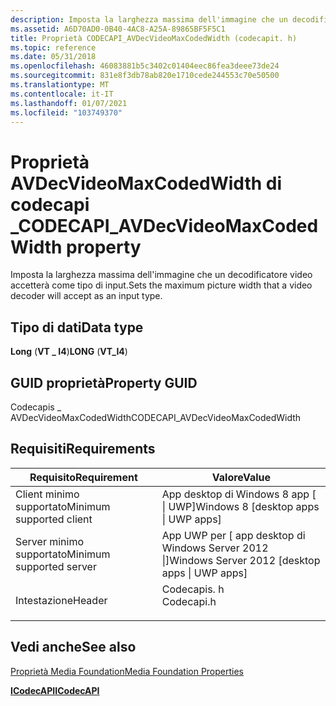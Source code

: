 ```yaml
---
description: Imposta la larghezza massima dell'immagine che un decodificatore video accetterà come tipo di input.
ms.assetid: A6D70AD0-0B40-4AC8-A25A-89865BF5F5C1
title: Proprietà CODECAPI_AVDecVideoMaxCodedWidth (codecapit. h)
ms.topic: reference
ms.date: 05/31/2018
ms.openlocfilehash: 46083881b5c3402c01404eec86fea3deee73de24
ms.sourcegitcommit: 831e8f3db78ab820e1710cede244553c70e50500
ms.translationtype: MT
ms.contentlocale: it-IT
ms.lasthandoff: 01/07/2021
ms.locfileid: "103749370"
---
```

# <a name="codecapi_avdecvideomaxcodedwidth-property"></a><span data-ttu-id="53874-103">Proprietà AVDecVideoMaxCodedWidth di codecapi \_</span><span class="sxs-lookup"><span data-stu-id="53874-103">CODECAPI\_AVDecVideoMaxCodedWidth property</span></span>

<span data-ttu-id="53874-104">Imposta la larghezza massima dell'immagine che un decodificatore video accetterà come tipo di input.</span><span class="sxs-lookup"><span data-stu-id="53874-104">Sets the maximum picture width that a video decoder will accept as an input type.</span></span>

## <a name="data-type"></a><span data-ttu-id="53874-105">Tipo di dati</span><span class="sxs-lookup"><span data-stu-id="53874-105">Data type</span></span>

<span data-ttu-id="53874-106">**Long** (**VT \_ I4**)</span><span class="sxs-lookup"><span data-stu-id="53874-106">**LONG** (**VT\_I4**)</span></span>

## <a name="property-guid"></a><span data-ttu-id="53874-107">GUID proprietà</span><span class="sxs-lookup"><span data-stu-id="53874-107">Property GUID</span></span>

<span data-ttu-id="53874-108">Codecapis \_ AVDecVideoMaxCodedWidth</span><span class="sxs-lookup"><span data-stu-id="53874-108">CODECAPI\_AVDecVideoMaxCodedWidth</span></span>

## <a name="requirements"></a><span data-ttu-id="53874-109">Requisiti</span><span class="sxs-lookup"><span data-stu-id="53874-109">Requirements</span></span>



| <span data-ttu-id="53874-110">Requisito</span><span class="sxs-lookup"><span data-stu-id="53874-110">Requirement</span></span> | <span data-ttu-id="53874-111">Valore</span><span class="sxs-lookup"><span data-stu-id="53874-111">Value</span></span> |
|-------------------------------------|---------------------------------------------------------------------------------------|
| <span data-ttu-id="53874-112">Client minimo supportato</span><span class="sxs-lookup"><span data-stu-id="53874-112">Minimum supported client</span></span><br/> | <span data-ttu-id="53874-113">App desktop di Windows 8 app \[ \| UWP\]</span><span class="sxs-lookup"><span data-stu-id="53874-113">Windows 8 \[desktop apps \| UWP apps\]</span></span><br/>                                     |
| <span data-ttu-id="53874-114">Server minimo supportato</span><span class="sxs-lookup"><span data-stu-id="53874-114">Minimum supported server</span></span><br/> | <span data-ttu-id="53874-115">App UWP per \[ app desktop di Windows Server 2012 \|\]</span><span class="sxs-lookup"><span data-stu-id="53874-115">Windows Server 2012 \[desktop apps \| UWP apps\]</span></span><br/>                           |
| <span data-ttu-id="53874-116">Intestazione</span><span class="sxs-lookup"><span data-stu-id="53874-116">Header</span></span><br/>                   | <dl> <span data-ttu-id="53874-117"><dt>Codecapis. h</dt></span><span class="sxs-lookup"><span data-stu-id="53874-117"><dt>Codecapi.h</dt></span></span> </dl> |



## <a name="see-also"></a><span data-ttu-id="53874-118">Vedi anche</span><span class="sxs-lookup"><span data-stu-id="53874-118">See also</span></span>

<dl> <dt>

[<span data-ttu-id="53874-119">Proprietà Media Foundation</span><span class="sxs-lookup"><span data-stu-id="53874-119">Media Foundation Properties</span></span>](media-foundation-properties.md)
</dt> <dt>

[<span data-ttu-id="53874-120">**ICodecAPI**</span><span class="sxs-lookup"><span data-stu-id="53874-120">**ICodecAPI**</span></span>](/windows/desktop/api/strmif/nn-strmif-icodecapi)
</dt> </dl>

 

